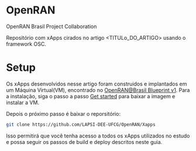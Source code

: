 # OpenRAN
OpenRAN Brasil Project Collaboration

 Repositório com xApps cirados no artigo <TITULo_DO_ARTIGO>  usando o framework OSC.

# Setup

Os xApps desenvolvidos nesse artigo foram construidos e implantados em um Máquina Virtual(VM), encontrado no [OpenRAN@Brasil Blueprint v1](https://github.com/LABORA-INF-UFG/openran-br-blueprint/wiki/OpenRAN@Brasil-Blueprint-v1). Para a instalação, siga o passo a passo  [Get started](https://github.com/LABORA-INF-UFG/openran-br-blueprint/wiki/OpenRAN@Brasil-Blueprint-v1#get-started) para baixar a imagem e instalar a VM.

Depois o próximo passo é baixar o reporsitório: 

```bash
git clone https://github.com/LAPSI-DEE-UFCG/OpenRAN/Xapps
```
Isso permitirá que você tenha acesso a todos os xApps utilizados no estudo e possa seguir os passos de build e deploy descritos neste guia.
